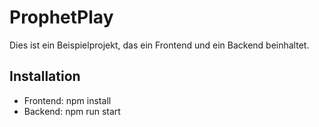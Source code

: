 # ProphetPlay
Dies ist ein Beispielprojekt, das ein Frontend und ein Backend beinhaltet.

## Installation
- Frontend: npm install
- Backend: npm run start
